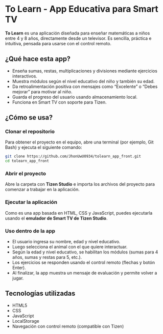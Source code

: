 # To Learn - App Educativa para Smart TV

**To Learn** es una aplicación diseñada para enseñar matemáticas a niños entre 4 y 8 años, directamente desde un televisor. Es sencilla, práctica e intuitiva, pensada para usarse con el control remoto.

## ¿Qué hace esta app?

- Enseña sumas, restas, multiplicaciones y divisiones mediante ejercicios interactivos.
- Muestra módulos según el nivel educativo del niño y también su edad.
- Da retroalimentación positiva con mensajes como “Excelente” o “Debes mejorar” para motivar al niño.
- Guarda el progreso del usuario usando almacenamiento local.
- Funciona en Smart TV con soporte para Tizen.

## ¿Cómo se usa?

### Clonar el repositorio

Para obtener el proyecto en el equipo, abre una terminal (por ejemplo, Git Bash) y ejecuta el siguiente comando:

```bash
git clone https://github.com/JhonUwU0934/tolearn_app_front.git
cd tolearn_app_front
```

### Abrir el proyecto

Abre la carpeta con **Tizen Studio** e importa los archivos del proyecto para comenzar a trabajar en la aplicación.

### Ejecutar la aplicación

Como es una app basada en HTML, CSS y JavaScript, puedes ejecutarla usando el **emulador de Smart TV de Tizen Studio**.

### Uso dentro de la app

- El usuario ingresa su nombre, edad y nivel educativo.
- Luego selecciona el animal con el que quiere interactuar.
- Según la edad y nivel educativo, se habilitan los módulos (sumas para 4 años, sumas y restas para 5, etc.).
- Los ejercicios se responden usando el control remoto (flechas y botón Enter).
- Al finalizar, la app muestra un mensaje de evaluación y permite volver a jugar.

## Tecnologías utilizadas

- HTML5  
- CSS  
- JavaScript  
- LocalStorage  
- Navegación con control remoto (compatible con Tizen)
